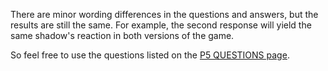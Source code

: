 There are minor wording differences in the questions and answers, but the results are still the same. For example, the second response will yield the same shadow's reaction in both versions of the game.

So feel free to use the questions listed on the <a href="/persona5-negotiation">P5 QUESTIONS page</a>.